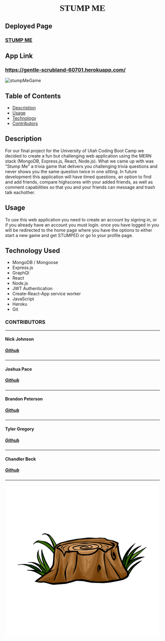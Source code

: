 <h1   style="font-family: Algerian"  align= "center">STUMP ME</h1>

## Deployed Page

<h3><a href= "https://gentle-scrubland-60701.herokuapp.com/">STUMP ME</a></h3>

## App Link

### https://gentle-scrubland-60701.herokuapp.com/

![stumpMeGame](https://user-images.githubusercontent.com/94770081/170418499-d01a92af-0453-45a6-8510-78e6523a7372.png)


## Table of Contents

- [Description](#description)
- [Usage](#usage)
- [Technology](#technology-used)
- [Contributors](#contributors)

## Description

For our final project for the University of Utah Coding Boot Camp we decided to create a fun but challenging web application using the MERN stack (MongoDB, Express.js, React, Node.js). What we came up with was "Stump Me" a trivia game that delivers you challenging trivia questions and never shows you the same question twice in one sitting. In future development this application will have timed questions, an option to find and add friends, compare highscores with your added friends, as well as comment capabilities so that you and your friends can message and trash talk eachother.

## Usage

To use this web application you need to create an account by signing in, or if you already have an account you must login. once you have logged in you will be redirected to the home page where you have the options to either start a new game and get STUMPED or go to your profile page. 

## Technology Used

- MongoDB / Mongoose
- Express.js
- GraphQl
- React
- Node.js
- JWT Authentication
- Create-React-App service worker
- JavaScript
- Heroku
- Git

### CONTRIBUTORS
<hr>
<h4>Nick Johnson</a></h4>
<h5><a href= "https://github.com/nichojohnson84">Github</a></h5> 
<hr>
<h4>Joshua Pace</a></h4>
<h5><a href= "https://github.com/jwputah">Github</a></h5>  
<hr>
<h4>Brandon Peterson</a></h4>
<h5><a href= "https://github.com/Brandonpeterson6">Github</a></h5> 
<hr>
<h4>Tyler Gregory</a></h4>
<h5><a href= "https://github.com/tyarchy">Github</a></h5> 
<hr>
<h4>Chandler Beck</a></h4>
<h5><a href= "https://github.com/Beckonator">Github</a></h5> 
<hr>

<h5 align= "center">
    <img src=".//client/src/assets/images/stumpMe.png">
</h5>
